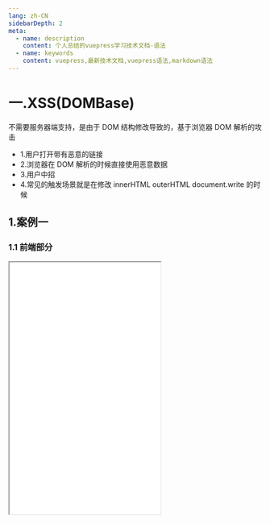 ```yaml
---
lang: zh-CN
sidebarDepth: 2
meta:
  - name: description
    content: 个人总结的vuepress学习技术文档-语法
  - name: keywords
    content: vuepress,最新技术文档,vuepress语法,markdown语法
---
```


# 一.XSS(DOMBase)

不需要服务器端支持，是由于 DOM 结构修改导致的，基于浏览器 DOM 解析的攻击

- 1.用户打开带有恶意的链接
- 2.浏览器在 DOM 解析的时候直接使用恶意数据
- 3.用户中招
- 4.常见的触发场景就是在修改 innerHTML outerHTML document.write 的时候

## 1.案例一

### 1.1 前端部分

<iframe style="height:500px" src="/web-node/dombase.html"/>
